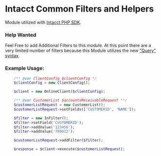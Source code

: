 Intacct Common Filters and Helpers
==================================

Module utilized with [Intacct PHP SDK](https://developer.intacct.com/tools/sdk-php/).

### Help Wanted

Feel Free to add Additional Filters to this module.  At this point there are a very limited number of filters because this Module utilizes the new ["Query" syntax](https://developer.intacct.com/web-services/queries/#advantages-of-query).

### Example Usage:

```php
    /** @var ClientConfig $clientConfig */
    $clientConfig = new ClientConfig();

    $client = new OnlineClient($clientConfig);

    /** @var CustomerList $accountsReceivableRequest **/
    $customerListRequest = new CustomerList();
    $customerListRequest->setFields(['CUSTOMERID', 'NAME']);

    $filter = new InFilter();
    $filter->setField('CUSTOMERID');
    $filter->addValue('123456');
    $filter->addValue('789012');

    $customerListRequest->addFilter($filter);

    $response = $client->execute($customerListRequest);
```
